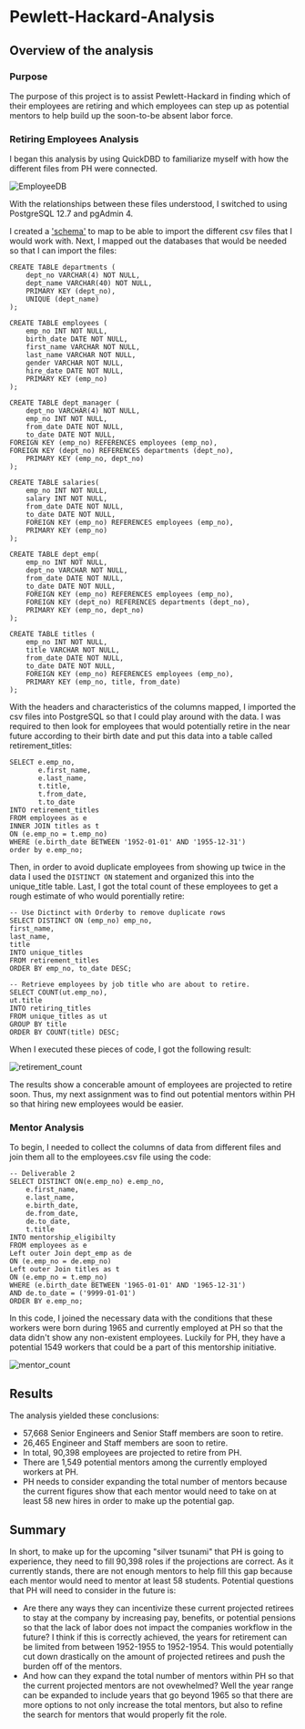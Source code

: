 # Pewlett-Hackard-Analysis

## Overview of the analysis 
### Purpose
The purpose of this project is to assist Pewlett-Hackard in finding which of their employees are retiring and which employees can step up as potential mentors to help build up the soon-to-be absent labor force.

### Retiring Employees Analysis
I began this analysis by using QuickDBD to familiarize myself with how the different files from PH were connected.

![EmployeeDB](https://user-images.githubusercontent.com/46951897/128730935-90b8d1c9-0205-478d-a855-19a86298831a.png)

With the relationships between these files understood, I switched to using PostgreSQL 12.7 and pgAdmin 4.

I created a ['schema'](https://github.com/bazinga183/Pewlett-Hackard-Analysis/blob/main/Pewett-Hackard-Analysis-Folder/schema.sql) to map to be able to import the different csv files that I would work with. Next, I mapped out the databases that would be needed so that I can import the files:
```
CREATE TABLE departments (
	dept_no VARCHAR(4) NOT NULL,
	dept_name VARCHAR(40) NOT NULL,
	PRIMARY KEY (dept_no),
	UNIQUE (dept_name)
);

CREATE TABLE employees (
	emp_no INT NOT NULL,
	birth_date DATE NOT NULL,
	first_name VARCHAR NOT NULL,
	last_name VARCHAR NOT NULL,
	gender VARCHAR NOT NULL,
	hire_date DATE NOT NULL,
	PRIMARY KEY (emp_no)
);

CREATE TABLE dept_manager (
	dept_no VARCHAR(4) NOT NULL,
	emp_no INT NOT NULL,
	from_date DATE NOT NULL,
	to_date DATE NOT NULL,
FOREIGN KEY (emp_no) REFERENCES employees (emp_no),
FOREIGN KEY (dept_no) REFERENCES departments (dept_no),
	PRIMARY KEY (emp_no, dept_no)
);

CREATE TABLE salaries(
	emp_no INT NOT NULL,
	salary INT NOT NULL,
	from_date DATE NOT NULL,
	to_date DATE NOT NULL,
	FOREIGN KEY (emp_no) REFERENCES employees (emp_no),
	PRIMARY KEY (emp_no)
);

CREATE TABLE dept_emp(
	emp_no INT NOT NULL,
	dept_no VARCHAR NOT NULL,
	from_date DATE NOT NULL,
	to_date DATE NOT NULL,
	FOREIGN KEY (emp_no) REFERENCES employees (emp_no),
	FOREIGN KEY (dept_no) REFERENCES departments (dept_no),
	PRIMARY KEY (emp_no, dept_no)
);

CREATE TABLE titles (
    emp_no INT NOT NULL,
    title VARCHAR NOT NULL,
    from_date DATE NOT NULL,
    to_date DATE NOT NULL,
    FOREIGN KEY (emp_no) REFERENCES employees (emp_no),
    PRIMARY KEY (emp_no, title, from_date)
);
```
With the headers and characteristics of the columns mapped, I imported the csv files into PostgreSQL so that I could play around with the data. I was required to then look for employees that would potentially retire in the near future according to their birth date and put this data into a table called retirement_titles:

```
SELECT e.emp_no,
       e.first_name,
       e.last_name,
       t.title,
       t.from_date,
       t.to_date
INTO retirement_titles
FROM employees as e
INNER JOIN titles as t
ON (e.emp_no = t.emp_no)
WHERE (e.birth_date BETWEEN '1952-01-01' AND '1955-12-31')
order by e.emp_no;
```
Then, in order to avoid duplicate employees from showing up twice in the data I used the ```DISTINCT ON``` statement and organized this into the unique_title table. Last, I got the total count of these employees to get a rough estimate of who would porentially retire:

```
-- Use Dictinct with Orderby to remove duplicate rows
SELECT DISTINCT ON (emp_no) emp_no,
first_name,
last_name,
title
INTO unique_titles
FROM retirement_titles
ORDER BY emp_no, to_date DESC;

-- Retrieve employees by job title who are about to retire.
SELECT COUNT(ut.emp_no),
ut.title
INTO retiring_titles
FROM unique_titles as ut
GROUP BY title 
ORDER BY COUNT(title) DESC;
```

When I executed these pieces of code, I got the following result:

![retirement_count](https://user-images.githubusercontent.com/46951897/128736130-2be35544-3982-4b3d-bb77-d86cb26e0e6f.PNG)

The results show a concerable amount of employees are projected to retire soon. Thus, my next assignment was to find out potential mentors within PH so that hiring new employees would be easier.

### Mentor Analysis
To begin, I needed to collect the columns of data from different files and join them all to the employees.csv file using the code:

```
-- Deliverable 2
SELECT DISTINCT ON(e.emp_no) e.emp_no, 
    e.first_name, 
    e.last_name, 
    e.birth_date,
    de.from_date,
    de.to_date,
    t.title
INTO mentorship_eligibilty
FROM employees as e
Left outer Join dept_emp as de
ON (e.emp_no = de.emp_no)
Left outer Join titles as t
ON (e.emp_no = t.emp_no)
WHERE (e.birth_date BETWEEN '1965-01-01' AND '1965-12-31')
AND de.to_date = ('9999-01-01')
ORDER BY e.emp_no;
```

In this code, I joined the necessary data with the conditions that these workers were born during 1965 and currently employed at PH so that the data didn't show any non-existent employees. Luckily for PH, they have a potential 1549 workers that could be a part of this mentorship initiative.

![mentor_count](https://user-images.githubusercontent.com/46951897/128737719-d53a5177-0a79-463a-b17a-0ee202493569.PNG)

## Results
The analysis yielded these conclusions:
  - 57,668 Senior Engineers and Senior Staff members are soon to retire.
  - 26,465 Engineer and Staff members are soon to retire.
  - In total, 90,398 employees are projected to retire from PH. 
  - There are 1,549 potential mentors among the currently employed workers at PH.
  - PH needs to consider expanding the total number of mentors because the current figures show that each mentor would need to take on at least 58 new hires in order to make up the potential gap.

## Summary
In short, to make up for the upcoming "silver tsunami" that PH is going to experience, they need to fill 90,398 roles if the projections are correct.
As it currently stands, there are not enough mentors to help fill this gap because each mentor would need to mentor at least 58 students.
Potential questions that PH will need to consider in the future is:
  - Are there any ways they can incentivize these current projected retirees to stay at the company by increasing pay, benefits, or potential pensions so that the lack of labor does not impact the companies workflow in the future? I think if this is correctly achieved, the years for retirement can be limited from between 1952-1955 to 1952-1954. This would potentially cut down drastically on the amount of projected retirees and push the burden off of the mentors.
  - And how can they expand the total number of mentors within PH so that the current projected mentors are not ovewhelmed? Well the year range can be expanded to include years that go beyond 1965 so that there are more options to not only increase the total mentors, but also to refine the search for mentors that would properly fit the role.
